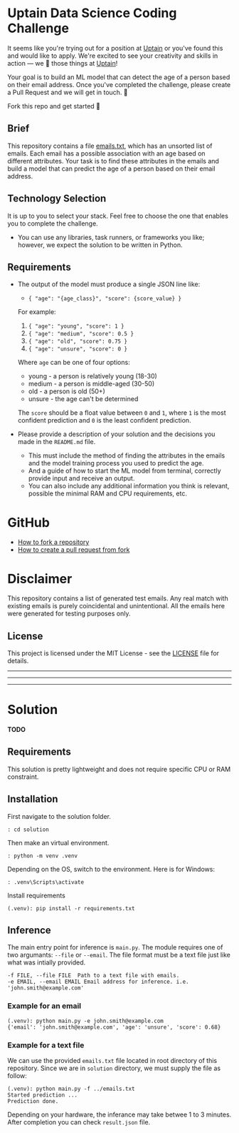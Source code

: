 # Uptain Data Science Coding Challenge

It seems like you're trying out for a position at [Uptain](https://uptain.de) or you've found this and would like to apply.
We're excited to see your creativity and skills in action — we 💚 those things at [Uptain](https://uptain.de)!

Your goal is to build an ML model that can detect the age of a person based on their email address. 
Once you've completed the challenge, please create a Pull Request and we will get in touch. 🤙

Fork this repo and get started 🥷

## Brief

This repository contains a file [emails.txt](./emails.txt), which has an unsorted list of emails. 
Each email has a possible association with an age based on different attributes. 
Your task is to find these attributes in the emails and build a model that can predict the age of a person based on their email address.

## Technology Selection

It is up to you to select your stack. Feel free to choose the one that enables you to complete the challenge.
*   You can use any libraries, task runners, or frameworks you like; however, we expect the solution to be written in Python.

## Requirements

*   The output of the model must produce a single JSON line like:
    * ```{ "age": "{age_class}", "score": {score_value} }``` 

    For example:
    1.   ```{ "age": "young", "score": 1 }``` 
    2.   ```{ "age": "medium", "score": 0.5 }``` 
    3.   ```{ "age": "old", "score": 0.75 }``` 
    4.   ```{ "age": "unsure", "score": 0 }``` 

    Where `age` can be one of four options:

    * young - a person is relatively young (18-30)
    * medium - a person is middle-aged (30-50)
    * old - a person is old (50+)
    * unsure - the age can't be determined

    The `score` should be a float value between `0` and `1`, where `1` is the most confident prediction 
    and `0` is the least confident prediction. 

*   Please provide a description of your solution and the decisions you made in the `README.md` file. 
    * This must include the method of finding the attributes in the emails and the model training process you used to predict the age.
    * And a guide of how to start the ML model from terminal, correctly provide input and receive an output.
    * You can also include any additional information you think is relevant, possible the minimal RAM and CPU requirements, etc.



# GitHub
* [How to fork a repository](https://docs.github.com/en/pull-requests/collaborating-with-pull-requests/working-with-forks/fork-a-repo)
* [How to create a pull request from fork](https://docs.github.com/en/pull-requests/collaborating-with-pull-requests/proposing-changes-to-your-work-with-pull-requests/creating-a-pull-request-from-a-fork)

# Disclaimer

This repository contains a list of generated test emails. Any real match with existing emails is purely coincidental and unintentional. All the emails here were generated for testing purposes only.

## License

This project is licensed under the MIT License - see the [LICENSE](LICENSE) file for details.

---
---
---

# Solution
**TODO**

## Requirements
This solution is pretty lightweight and does not require specific CPU or RAM constraint.

## Installation
First navigate to the solution folder.
``` 
: cd solution 
```
Then make an virtual environment.
``` 
: python -m venv .venv 
```
Depending on the OS, switch to the environment. Here is for Windows:
```
: .venv\Scripts\activate
``` 
Install requirements
```
(.venv): pip install -r requirements.txt
```

## Inference
The main entry point for inference is `main.py`. The module requires one of two argumants: `--file` or `--email`. The file format must be a text file just like what was intially provided.
```
-f FILE, --file FILE  Path to a text file with emails.
-e EMAIL, --email EMAIL Email address for inference. i.e. 'john.smith@example.com'
```
### Example for an email
```
(.venv): python main.py -e john.smith@example.com
{'email': 'john.smith@example.com', 'age': 'unsure', 'score': 0.68}
```

### Example for a text file
We can use the provided `emails.txt` file located in root directory of this repository. Since we are in `solution` directory, we must supply the file as follow:
```
(.venv): python main.py -f ../emails.txt 
Started prediction ...
Prediction done.
```
Depending on your hardware, the inferance may take betwee 1 to 3 minutes. After completion you can check `result.json` file.